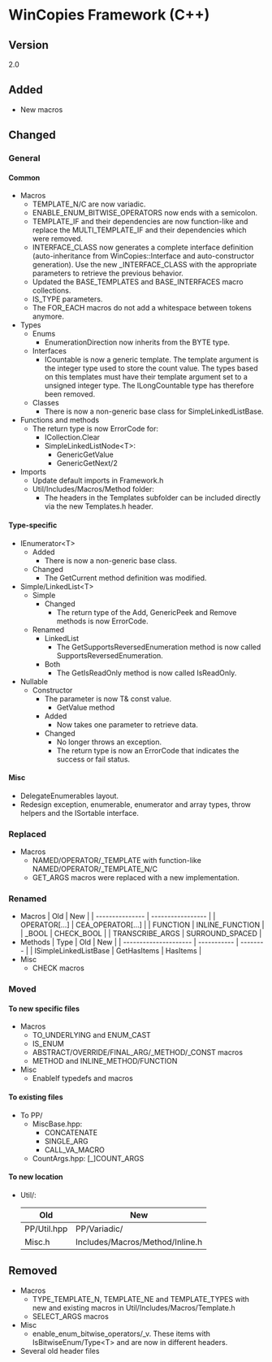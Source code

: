 # WinCopies Framework (C++)

## Version

2.0

## Added

- New macros

## Changed

### General

#### Common

- Macros
	- TEMPLATE_N/C are now variadic.
	- ENABLE_ENUM_BITWISE_OPERATORS now ends with a semicolon.
	- TEMPLATE_IF and their dependencies are now function-like and replace the MULTI_TEMPLATE_IF and their dependencies which were removed.
	- INTERFACE_CLASS now generates a complete interface definition (auto-inheritance from WinCopies::Interface and auto-constructor generation). Use the new _INTERFACE_CLASS with the appropriate parameters to retrieve the previous behavior.
	- Updated the BASE_TEMPLATES and BASE_INTERFACES macro collections.
	- IS_TYPE parameters.
	- The FOR_EACH macros do not add a whitespace between tokens anymore.
- Types
	- Enums
		- EnumerationDirection now inherits from the BYTE type.
	- Interfaces
		- ICountable is now a generic template. The template argument is the integer type used to store the count value. The types based on this templates must have their template argument set to a unsigned integer type. The ILongCountable type has therefore been removed.
	- Classes
		- There is now a non-generic base class for SimpleLinkedListBase.
- Functions and methods
	- The return type is now ErrorCode for:
		- ICollection.Clear
		- SimpleLinkedListNode\<T>:
			- GenericGetValue
			- GenericGetNext/2
- Imports
	- Update default imports in Framework.h
	- Util/Includes/Macros/Method folder:
		- The headers in the Templates subfolder can be included directly via the new Templates.h header.

#### Type-specific

- IEnumerator\<T>
  - Added
	  - There is now a non-generic base class.
  - Changed
	  - The GetCurrent method definition was modified.
- Simple/LinkedList\<T>
  - Simple
    - Changed
	    - The return type of the Add, GenericPeek and Remove methods is now ErrorCode.
  - Renamed
    - LinkedList
	    - The GetSupportsReversedEnumeration method is now called SupportsReversedEnumeration.
    - Both
	    - The GetIsReadOnly method is now called IsReadOnly.
- Nullable
	- Constructor
      - The parameter is now T& const value.
		- GetValue method
      - Added
		- Now takes one parameter to retrieve data.
      - Changed
		- No longer throws an exception.
		- The return type is now an ErrorCode that indicates the success or fail status.

#### Misc

- DelegateEnumerables layout.
- Redesign exception, enumerable, enumerator and array types, throw helpers and the ISortable interface.

### Replaced

- Macros
	- NAMED/OPERATOR/_TEMPLATE<n> with function-like NAMED/OPERATOR/_TEMPLATE_N/C
	- GET_ARGS macros were replaced with a new implementation.

### Renamed

- Macros
	| Old             | New               |
	| --------------- | ----------------- |
	| OPERATOR[...]   | CEA_OPERATOR[...] |
	| FUNCTION        | INLINE_FUNCTION   |
	| _BOOL			  | CHECK_BOOL		  |
	| TRANSCRIBE_ARGS | SURROUND_SPACED	  |
- Methods
	| Type					| Old		  | New		 |
	| --------------------- | ----------- | -------- |
	| ISimpleLinkedListBase | GetHasItems | HasItems |
- Misc
	- CHECK macros

### Moved

#### To new specific files

- Macros
	- TO_UNDERLYING and ENUM_CAST
	- IS_ENUM
	- ABSTRACT/OVERRIDE/FINAL\_ARG/\_METHOD/\_CONST macros
	- METHOD and INLINE\_METHOD/FUNCTION
 - Misc
   - EnableIf typedefs and macros

#### To existing files

- To PP/
	- MiscBase.hpp:
		- CONCATENATE
		- SINGLE_ARG
		- CALL_VA_MACRO
	- CountArgs.hpp:
		[\_]COUNT_ARGS

#### To new location

- Util/:

	| Old			   | New								  |
	| ---------------- | ------------------------------------ |
	| PP/Util.hpp	   | PP/Variadic/						  |
	| Misc.h		   | Includes/Macros/Method/Inline.h	  |

## Removed

- Macros
	- TYPE_TEMPLATE_N, TEMPLATE_NE and TEMPLATE_TYPES with new and existing macros in Util/Includes/Macros/Template.h
	- SELECT_ARGS macros
- Misc
	- enable_enum_bitwise_operators/_v. These items with IsBitwiseEnum/Type\<T> and are now in different headers.
- Several old header files